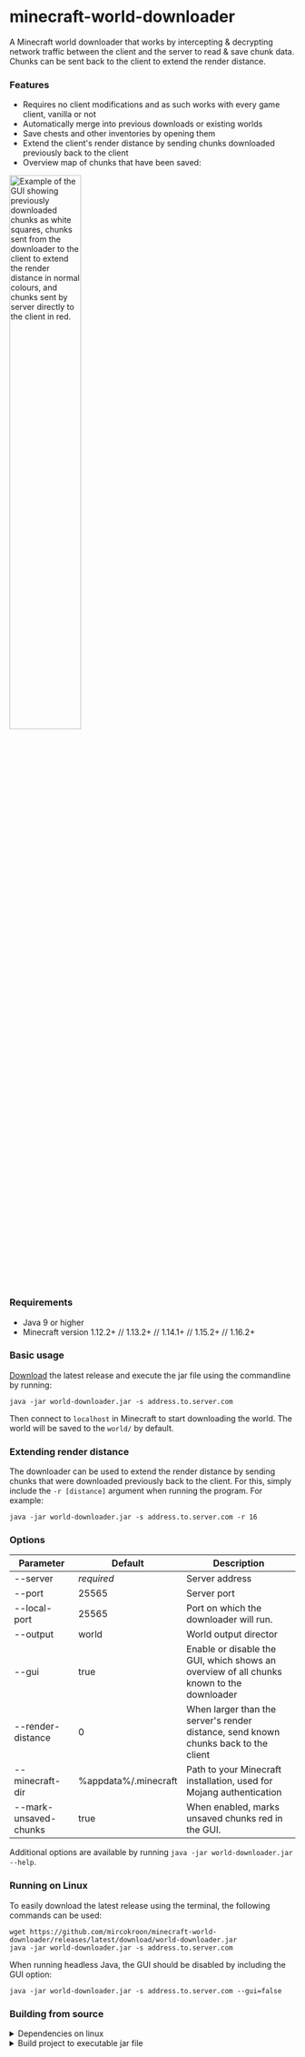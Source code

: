 # minecraft-world-downloader
A Minecraft world downloader that works by intercepting & decrypting network traffic between the client and the server to read & save chunk data. Chunks can be sent back to the client to extend the render distance.

### Features
- Requires no client modifications and as such works with every game client, vanilla or not
- Automatically merge into previous downloads or existing worlds
- Save chests and other inventories by opening them
- Extend the client's render distance by sending chunks downloaded previously back to the client
- Overview map of chunks that have been saved:

<img src="https://i.imgur.com/nSM6mLw.png" width="50%" title="Example of the GUI showing previously downloaded chunks as white squares, chunks sent from the downloader to the client to extend the render distance in normal colours, and chunks sent by server directly to the client in red.">

### Requirements
- Java 9 or higher
- Minecraft version 1.12.2+ // 1.13.2+ // 1.14.1+ // 1.15.2+ // 1.16.2+

### Basic usage
[Download](https://github.com/mircokroon/minecraft-world-downloader/releases/latest/download/world-downloader.jar) the  latest release and execute the jar file using the commandline by running:

```
java -jar world-downloader.jar -s address.to.server.com
```

Then connect to ```localhost``` in Minecraft to start downloading the world. The world will be saved to the ```world/``` by default.

### Extending render distance
The downloader can be used to extend the render distance by sending chunks that were downloaded previously back to the client. For this, simply include the `-r [distance]` argument when running the program. For example:
```
java -jar world-downloader.jar -s address.to.server.com -r 16
```


### Options
|  **Parameter** | **Default** | **Description** |
| --- | --- | --- |
|  --server | *required* | Server address |
|  --port | 25565 | Server port |
|  --local-port | 25565 | Port on which the downloader will run. |
|  --output | world | World output director |
|  --gui | true | Enable or disable the GUI, which shows an overview of all chunks known to the downloader |
| --render-distance | 0 | When larger than the server's render distance, send known chunks back to the client |
|  --minecraft-dir | %appdata%/.minecraft | Path to your Minecraft installation, used for Mojang authentication |
|  --mark-unsaved-chunks | true | When enabled, marks unsaved chunks red in the GUI. |

Additional options are available by running `java -jar world-downloader.jar --help`.

### Running on Linux
To easily download the latest release using the terminal, the following commands can be used:
```
wget https://github.com/mircokroon/minecraft-world-downloader/releases/latest/download/world-downloader.jar
java -jar world-downloader.jar -s address.to.server.com
```

When running headless Java, the GUI should be disabled by including the GUI option:
```
java -jar world-downloader.jar -s address.to.server.com --gui=false
```

### Building from source
<details>
  <summary>Dependencies on linux</summary>
  
  ### debian/ubuntu
  
  ```
  sudo apt-get install default-jdk maven
  ```

  ### arch/manjaro
  
  ```
  sudo pacman -S --needed jdk-openjdk maven
  ```
</details>

<details>
  <summary>Build project to executable jar file</summary>
  
 Building the project manually can be done with the Maven assembly plugin:
  ```
  git clone https://github.com/mircokroon/minecraft-world-downloader
  cd minecraft-world-downloader
  mvn assembly:assembly
  java -jar ./target/world-downloader.jar -s address.to.server.com
  ```

</details>



